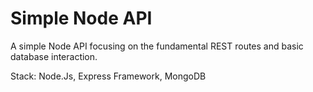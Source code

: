 # Simple Node API

A simple Node API focusing on the fundamental REST routes and basic database interaction.

Stack: Node.Js, Express Framework, MongoDB 
